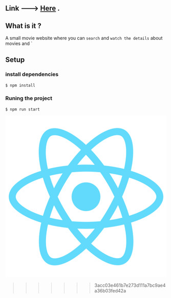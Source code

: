 ## Link ---> [Here](https://basssam.me/) .

## What is it ?

A small movie website where you can `search` and `watch the details` about movies and `

## Setup

### install dependencies

    $ npm install

### Runing the project

    $ npm run start

![alt text](https://github.com/Bassaamm/MovieApp/blob/main/public/logo512.png)

> > > > > > > 3acc03e461b7e273d111a7bc9ae4a36b03fed42a
